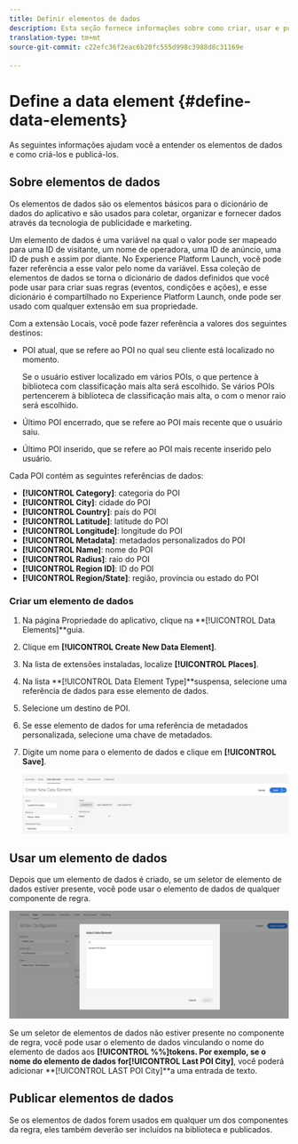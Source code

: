 ```yaml
---
title: Definir elementos de dados
description: Esta seção fornece informações sobre como criar, usar e publicar elementos de dados no Experience Platform Launch for Places.
translation-type: tm+mt
source-git-commit: c22efc36f2eac6b20fc555d998c3988d8c31169e

---
```



# Define a data element {#define-data-elements}

As seguintes informações ajudam você a entender os elementos de dados e como criá-los e publicá-los.

## Sobre elementos de dados

Os elementos de dados são os elementos básicos para o dicionário de dados do aplicativo e são usados para coletar, organizar e fornecer dados através da tecnologia de publicidade e marketing.

Um elemento de dados é uma variável na qual o valor pode ser mapeado para uma ID de visitante, um nome de operadora, uma ID de anúncio, uma ID de push e assim por diante. No Experience Platform Launch, você pode fazer referência a esse valor pelo nome da variável. Essa coleção de elementos de dados se torna o dicionário de dados definidos que você pode usar para criar suas regras (eventos, condições e ações), e esse dicionário é compartilhado no Experience Platform Launch, onde pode ser usado com qualquer extensão em sua propriedade.

Com a extensão Locais, você pode fazer referência a valores dos seguintes destinos:

* POI atual, que se refere ao POI no qual seu cliente está localizado no momento.

   Se o usuário estiver localizado em vários POIs, o que pertence à biblioteca com classificação mais alta será escolhido. Se vários POIs pertencerem à biblioteca de classificação mais alta, o com o menor raio será escolhido.
* Último POI encerrado, que se refere ao POI mais recente que o usuário saiu.
* Último POI inserido, que se refere ao POI mais recente inserido pelo usuário.

Cada POI contém as seguintes referências de dados:

* **[!UICONTROL Category]**: categoria do POI
* **[!UICONTROL City]**: cidade do POI
* **[!UICONTROL Country]**: país do POI
* **[!UICONTROL Latitude]**: latitude do POI
* **[!UICONTROL Longitude]**: longitude do POI
* **[!UICONTROL Metadata]**: metadados personalizados do POI
* **[!UICONTROL Name]**: nome do POI
* **[!UICONTROL Radius]**: raio do POI
* **[!UICONTROL Region ID]**: ID do POI
* **[!UICONTROL Region/State]**: região, província ou estado do POI

### Criar um elemento de dados

1. Na página Propriedade do aplicativo, clique na **[!UICONTROL Data Elements]**guia.

1. Clique em **[!UICONTROL Create New Data Element]**.

1. Na lista de extensões instaladas, localize **[!UICONTROL Places]**.

1. Na lista **[!UICONTROL Data Element Type]**suspensa, selecione uma referência de dados para esse elemento de dados.

1. Selecione um destino de POI.

1. Se esse elemento de dados for uma referência de metadados personalizada, selecione uma chave de metadados.

1. Digite um nome para o elemento de dados e clique em **[!UICONTROL Save]**.

   ![Criar elemento de dados](/help/assets/create-de-7-v3.png)


## Usar um elemento de dados

Depois que um elemento de dados é criado, se um seletor de elemento de dados estiver presente, você pode usar o elemento de dados de qualquer componente de regra.

![Usar o elemento de dados](/help/assets/use-de-v2.png)

Se um seletor de elementos de dados não estiver presente no componente de regra, você pode usar o elemento de dados vinculando o nome do elemento de dados aos **[!UICONTROL %%]**tokens.
Por exemplo, se o nome do elemento de dados for**[!UICONTROL Last POI City]**, você poderá adicionar **[!UICONTROL LAST POI City]**a uma entrada de texto.


## Publicar elementos de dados

Se os elementos de dados forem usados em qualquer um dos componentes da regra, eles também deverão ser incluídos na biblioteca e publicados.
